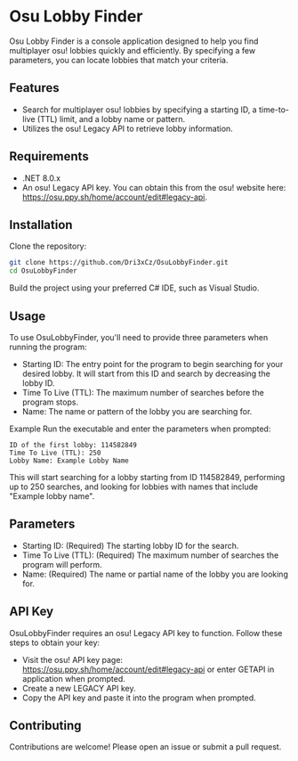 # Osu Lobby Finder
Osu Lobby Finder is a console application designed to help you find multiplayer osu! lobbies quickly and efficiently. By specifying a few parameters, you can locate lobbies that match your criteria.

## Features
- Search for multiplayer osu! lobbies by specifying a starting ID, a time-to-live (TTL) limit, and a lobby name or pattern.
- Utilizes the osu! Legacy API to retrieve lobby information.
  
## Requirements
- .NET 8.0.x
- An osu! Legacy API key. You can obtain this from the osu! website here: https://osu.ppy.sh/home/account/edit#legacy-api.

## Installation
Clone the repository:
```bash
git clone https://github.com/Dri3xCz/OsuLobbyFinder.git
cd OsuLobbyFinder
```
Build the project using your preferred C# IDE, such as Visual Studio.

## Usage
To use OsuLobbyFinder, you'll need to provide three parameters when running the program:

- Starting ID: The entry point for the program to begin searching for your desired lobby. It will start from this ID and search by decreasing the lobby ID.
- Time To Live (TTL): The maximum number of searches before the program stops.
- Name: The name or pattern of the lobby you are searching for.

Example
Run the executable and enter the parameters when prompted:

```plaintext
ID of the first lobby: 114582849
Time To Live (TTL): 250
Lobby Name: Example Lobby Name
```
This will start searching for a lobby starting from ID 114582849, performing up to 250 searches, and looking for lobbies with names that include "Example lobby name".

## Parameters
- Starting ID: (Required) The starting lobby ID for the search.
- Time To Live (TTL): (Required) The maximum number of searches the program will perform.
- Name: (Required) The name or partial name of the lobby you are looking for.

## API Key
OsuLobbyFinder requires an osu! Legacy API key to function. Follow these steps to obtain your key:

- Visit the osu! API key page: https://osu.ppy.sh/home/account/edit#legacy-api or enter GETAPI in application when prompted.
- Create a new LEGACY API key.
- Copy the API key and paste it into the program when prompted.

## Contributing
Contributions are welcome! Please open an issue or submit a pull request.
